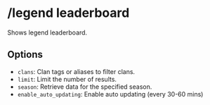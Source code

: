 # /legend leaderboard

Shows legend leaderboard.

## Options

- `clans`: Clan tags or aliases to filter clans.
- `limit`: Limit the number of results.
- `season`: Retrieve data for the specified season.
- `enable_auto_updating`: Enable auto updating (every 30-60 mins)

